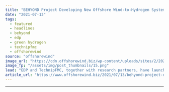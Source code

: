 ```yaml
---
title: "BEHYOND Project Developing New Offshore Wind-to-Hydrogen System"
date: "2021-07-13"
tags: 
  - featured
  - headlines
  - behyond
  - edp
  - green hydrogen
  - technipfmc
  - offshorewind
source: "offshorewind"
image_url: "https://cdn.offshorewind.biz/wp-content/uploads/sites/2/2021/07/13132503/BEHYOND_EDP-TechnipFMC.png"
image_fp: "/assets/img/post_thumbnails/15.png"
lead: "EDP and TechnipFMC, together with research partners, have launched a joint project to develop"
article_url: "https://www.offshorewind.biz/2021/07/13/behyond-project-developing-new-offshore-wind-to-hydrogen-system/"
---
```


---
